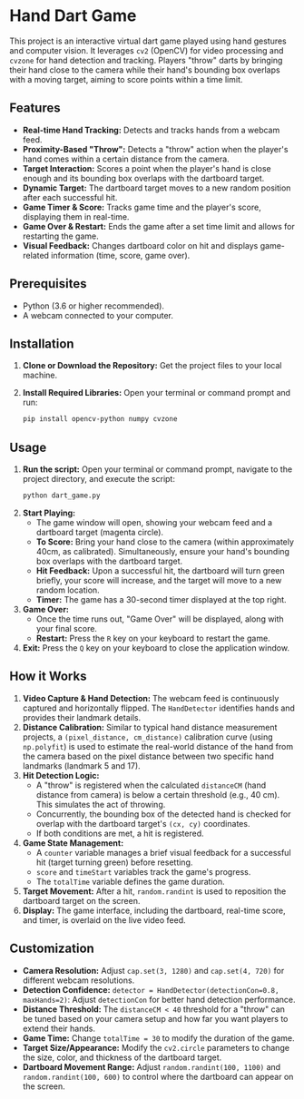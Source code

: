 # Hand Dart Game

This project is an interactive virtual dart game played using hand gestures and computer vision. It leverages `cv2` (OpenCV) for video processing and `cvzone` for hand detection and tracking. Players "throw" darts by bringing their hand close to the camera while their hand's bounding box overlaps with a moving target, aiming to score points within a time limit.

## Features

* **Real-time Hand Tracking:** Detects and tracks hands from a webcam feed.
* **Proximity-Based "Throw":** Detects a "throw" action when the player's hand comes within a certain distance from the camera.
* **Target Interaction:** Scores a point when the player's hand is close enough and its bounding box overlaps with the dartboard target.
* **Dynamic Target:** The dartboard target moves to a new random position after each successful hit.
* **Game Timer & Score:** Tracks game time and the player's score, displaying them in real-time.
* **Game Over & Restart:** Ends the game after a set time limit and allows for restarting the game.
* **Visual Feedback:** Changes dartboard color on hit and displays game-related information (time, score, game over).

## Prerequisites

* Python (3.6 or higher recommended).
* A webcam connected to your computer.

## Installation

1.  **Clone or Download the Repository:**
    Get the project files to your local machine.

2.  **Install Required Libraries:**
    Open your terminal or command prompt and run:
    ```bash
    pip install opencv-python numpy cvzone
    ```

## Usage

1.  **Run the script:**
    Open your terminal or command prompt, navigate to the project directory, and execute the script:
    ```bash
    python dart_game.py
    ```
2.  **Start Playing:**
    * The game window will open, showing your webcam feed and a dartboard target (magenta circle).
    * **To Score:** Bring your hand close to the camera (within approximately 40cm, as calibrated). Simultaneously, ensure your hand's bounding box overlaps with the dartboard target.
    * **Hit Feedback:** Upon a successful hit, the dartboard will turn green briefly, your score will increase, and the target will move to a new random location.
    * **Timer:** The game has a 30-second timer displayed at the top right.
3.  **Game Over:**
    * Once the time runs out, "Game Over" will be displayed, along with your final score.
    * **Restart:** Press the `R` key on your keyboard to restart the game.
4.  **Exit:** Press the `Q` key on your keyboard to close the application window.

## How it Works

1.  **Video Capture & Hand Detection:** The webcam feed is continuously captured and horizontally flipped. The `HandDetector` identifies hands and provides their landmark details.
2.  **Distance Calibration:** Similar to typical hand distance measurement projects, a `(pixel_distance, cm_distance)` calibration curve (using `np.polyfit`) is used to estimate the real-world distance of the hand from the camera based on the pixel distance between two specific hand landmarks (landmark 5 and 17).
3.  **Hit Detection Logic:**
    * A "throw" is registered when the calculated `distanceCM` (hand distance from camera) is below a certain threshold (e.g., 40 cm). This simulates the act of throwing.
    * Concurrently, the bounding box of the detected hand is checked for overlap with the dartboard target's `(cx, cy)` coordinates.
    * If both conditions are met, a hit is registered.
4.  **Game State Management:**
    * A `counter` variable manages a brief visual feedback for a successful hit (target turning green) before resetting.
    * `score` and `timeStart` variables track the game's progress.
    * The `totalTime` variable defines the game duration.
5.  **Target Movement:** After a hit, `random.randint` is used to reposition the dartboard target on the screen.
6.  **Display:** The game interface, including the dartboard, real-time score, and timer, is overlaid on the live video feed.

## Customization

* **Camera Resolution:** Adjust `cap.set(3, 1280)` and `cap.set(4, 720)` for different webcam resolutions.
* **Detection Confidence:** `detector = HandDetector(detectionCon=0.8, maxHands=2)`: Adjust `detectionCon` for better hand detection performance.
* **Distance Threshold:** The `distanceCM < 40` threshold for a "throw" can be tuned based on your camera setup and how far you want players to extend their hands.
* **Game Time:** Change `totalTime = 30` to modify the duration of the game.
* **Target Size/Appearance:** Modify the `cv2.circle` parameters to change the size, color, and thickness of the dartboard target.
* **Dartboard Movement Range:** Adjust `random.randint(100, 1100)` and `random.randint(100, 600)` to control where the dartboard can appear on the screen.
